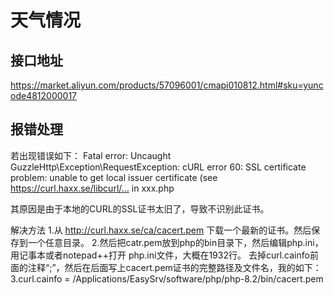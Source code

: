 # 天气情况

## 接口地址
https://market.aliyun.com/products/57096001/cmapi010812.html#sku=yuncode4812000017

## 报错处理

若出现错误如下：
Fatal error: Uncaught GuzzleHttp\Exception\RequestException: cURL error 60: SSL certificate problem: unable to get local issuer certificate (see https://curl.haxx.se/libcurl/… in xxx.php

其原因是由于本地的CURL的SSL证书太旧了，导致不识别此证书。

解决方法
1.从 http://curl.haxx.se/ca/cacert.pem 下载一个最新的证书。然后保存到一个任意目录。
2.然后把catr.pem放到php的bin目录下，然后编辑php.ini，用记事本或者notepad++打开 php.ini文件，大概在1932行。
去掉curl.cainfo前面的注释“;”，然后在后面写上cacert.pem证书的完整路径及文件名，我的如下：
3.curl.cainfo = /Applications/EasySrv/software/php/php-8.2/bin/cacert.pem

